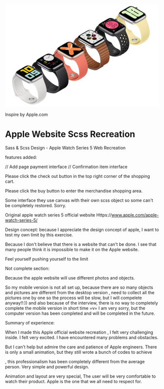 <img src="images/longwatchfaces.jpg">




Inspire by Apple.com

# Apple Website Scss Recreation
Sass &amp; Scss Design - Apple Watch Series 5 Web Recreation

features added:

// Add page payment interface
// Confirmation item interface

Please click the check out button in the top right corner of the shopping cart.




Please click the buy button to enter the merchandise shopping area.




Some interface they use canvas with their own scss object so some can't be completely restored. Sorry.









Original apple watch series 5 official website
Https://www.apple.com/apple-watch-series-5/


Design concept: because I appreciate the design concept of apple, I want to test my own limit by this exercise.

Because I don't believe that there is a website that can't be done. I see that many people think it is impossible to make it on the Apple website.

Feel yourself pushing yourself to the limit





Not complete section:

Because the apple website will use different photos and objects.

So my mobile version is not all set up, because there are so many objects and pictures are different from the desktop version
, need to collect all the pictures one by one so the process will be slow, but I will compelete anyway!!:))
and also because of the interview, there is no way to completely complete the mobile version in short time =v=
I am very sorry, but the computer version has been completed and will be completed in the future.



Summary of experience:

When I made this Apple official website recreation , I felt very challenging inside. I felt very excited. I have encountered many problems and obstacles.

But I can't help but admire the care and patience of Apple engineers. There is only a small animation, but they still wrote a bunch of codes to achieve

, this professionalism has been completely different from the average person. Very simple and powerful design.

Animation and layout are very special, The user will be very comfortable to watch their product. Apple is the one that we all need to respect for.
